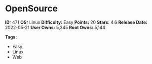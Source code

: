 # OpenSource

**ID:** 471
**OS:** Linux
**Difficulty:** Easy
**Points:** 20
**Stars:** 4.6
**Release Date:** 2022-05-21
**User Owns:** 5,345
**Root Owns:** 5,144

**Tags:**
- Easy
- Linux
- Web

